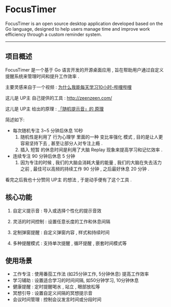 # FocusTimer
FocusTimer is an open source desktop application developed based on the Go language, designed to help users manage time and improve work efficiency through a custom reminder system.

---

## 项目概述

FocusTimer 是一个基于 Go 语言开发的开源桌面应用 , 旨在帮助用户通过自定义提醒系统来管理时间和提升工作效率 .


主要灵感来自于一个视频 : [为什么我能每天学习10小时-哔哩哔哩](https://b23.tv/AtMsbHe)

这儿是 UP主 自己提供的工具 : http://zeenzeen.com/

这儿是 UP主 给出的原理 : [「随机提示音」的 原理](https://www.yuque.com/u43692620/yyl2g7/fup4ss9g56olg3gy)


简述如下: 
- 每次随机专注 3~5 分钟后休息 10秒
   1. 随机性是利用了 行为心理学 里面的一种 变比率强化 模式 , 目的是让人更容易坚持下去 , 甚至让部分人对专注上瘾 .
   2. 插入 短暂 的休息时间是利用了大脑 Replay 现象来提高学习和记忆效率 .
- 连续专注 90 分钟后休息 5 分钟
   1. 因为专注的时候 , 我们的大脑会消耗大量的能量 , 我们的大脑在失去活力之前 , 最佳可以高频的持续工作 90 分钟 , 之后最好休息 20 分钟 .

看完之后我也十分赞同 UP主 的想法 , 于是动手便有了这个工具 . 


## 核心功能

1. 自定义提示音 : 导入或选择个性化的提示音效

2. 灵活的时间控制 : 设置任意长度的工作和休息间隔

3. 定制弹窗提醒 : 自定义弹窗内容 , 样式和持续时间

4. 多种提醒模式 : 支持单次提醒 , 循环提醒 , 嵌套时间模式等

## 使用场景
- 工作专注 : 使用番茄工作法 (如25分钟工作, 5分钟休息) 提高工作效率
- 学习辅助 : 设置适合学习的时间间隔, 如50分钟学习, 10分钟休息
- 健康提醒 : 定时提醒喝水 , 站立 , 眼部放松等
- 冥想引导 : 设置自定义间隔的冥想提示音
- 会议时间管理 : 控制会议发言时间或分段时间

